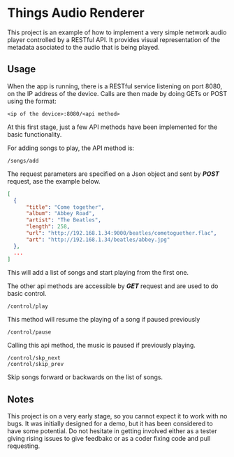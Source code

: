 # Things Audio Renderer

This project is an example of how to implement a very simple network audio player controlled by a RESTful API. It provides visual representation of the metadata asociated to the audio that is being played.

Usage
-----
When the app is running, there is a RESTful service listening on port 8080, on the IP address of the device. Calls are then made by doing GETs or POST using the format:
```
<ip of the device>:8080/<api method>
```

At this first stage, just a few API methods have been implemented for the basic functionality.

For adding songs to play, the API method is:
```
/songs/add
```

The request parameters are specified on a Json object and sent by ***POST*** request, ase the example below.
```json
[
  {
      "title": "Come together",
      "album": "Abbey Road",
      "artist": "The Beatles",
      "length": 258,
      "url": "http://192.168.1.34:9000/beatles/cometoguether.flac",
      "art": "http://192.168.1.34/beatles/abbey.jpg"
  },
  ...
]
```

This will add a list of songs and start playing from the first one.

The other api methods are accessible by ***GET*** request and are used to do basic control.

 ```
 /control/play
 ```
 This method will resume the playing of a song if paused previously


 ```
 /control/pause
 ```
 Calling this api method, the music is paused if previously playing.

```
/control/skp_next
/control/skip_prev
```

Skip songs forward or backwards on the list of songs.

Notes
-----

This project is on a very early stage, so you cannot expect it to work with no bugs. It was initially designed for a demo, but it has been considered to have some potential. Do not hesitate in getting involved either as a tester giving rising issues to give feedbakc or as a coder fixing code and pull requesting.